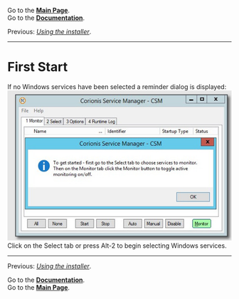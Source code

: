 Go to the [**Main Page**](index).<br/>
Go to the [**Documentation**](help).

Previous: *[Using the installer](usinginstaller)*.

---

# First Start
If no Windows services have been selected a reminder dialog is displayed:<br/>
![Reminder dialog](res/ss-getting-started.jpg "Reminder dialog")<br/>
Click on the Select tab or press Alt-2 to begin selecting Windows services.

---

Previous: *[Using the installer](usinginstaller)*.

Go to the [**Documentation**](help).<br/>
Go to the [**Main Page**](index).
